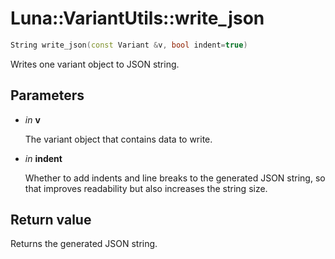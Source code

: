 # Luna::VariantUtils::write_json

```c++
String write_json(const Variant &v, bool indent=true)
```

Writes one variant object to JSON string. 



## Parameters
* *in* **v**

    The variant object that contains data to write. 

* *in* **indent**

    Whether to add indents and line breaks to the generated JSON string, so that improves readability but also increases the string size. 

## Return value
Returns the generated JSON string. 


